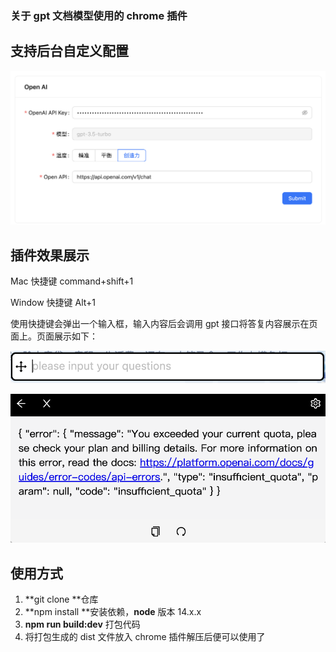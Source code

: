 ### 关于 gpt 文档模型使用的 chrome 插件

## 支持后台自定义配置

![image-20240307163132959](https://raw.githubusercontent.com/CaesarKI/gpt_chrome/master/back.png)

## 插件效果展示

Mac 快捷键 command+shift+1

Window 快捷键 Alt+1

使用快捷键会弹出一个输入框，输入内容后会调用 gpt 接口将答复内容展示在页面上。页面展示如下：

![image-20240307163802445](https://raw.githubusercontent.com/CaesarKI/gpt_chrome/master/input.png)

![image-20240307164012188](https://raw.githubusercontent.com/CaesarKI/gpt_chrome/master/panel.png)

## 使用方式

1. **git clone **仓库
2. **npm install **安装依赖，**node** 版本 14.x.x
3. **npm run build:dev** 打包代码
4. 将打包生成的 dist 文件放入 chrome 插件解压后便可以使用了

